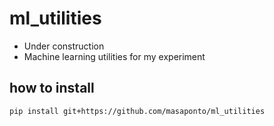 # ml_utilities

- Under construction
- Machine learning utilities for my experiment

## how to install 

```
pip install git+https://github.com/masaponto/ml_utilities
```
